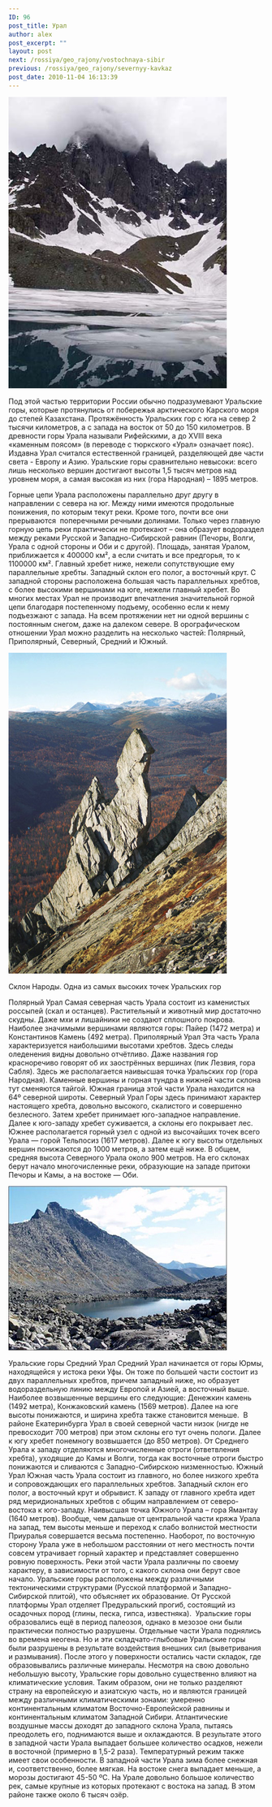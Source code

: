 ```yaml
---
ID: 96
post_title: Урал
author: alex
post_excerpt: ""
layout: post
next: /rossiya/geo_rajony/vostochnaya-sibir
previous: /rossiya/geo_rajony/severnyy-kavkaz
post_date: 2010-11-04 16:13:39
---
```


 

![](/img/book/500.jpg)

Под этой частью территории России обычно подразумевают Уральские горы, которые протянулись от побережья арктического Карского моря до степей Казахстана. Протяжённость Уральских гор с юга на север 2 тысячи километров, а с запада на восток от 50 до 150 километров. В древности горы Урала называли Рифейскими, а до XVIII века «каменным поясом» (в переводе с тюркского «Урал» означает пояс). Издавна Урал считался естественной границей, разделяющей две части света - Европу и Азию. Уральские горы сравнительно невысоки: всего лишь несколько вершин достигают высоты 1,5 тысяч метров над уровнем моря, а самая высокая из них (гора Народная) – 1895 метров.
  
Горные цепи Урала расположены параллельно друг другу в направлении с севера на юг. Между ними имеются продольные понижения, по которым текут реки. Кроме того, почти все они прерываются&nbsp; поперечными речными долинами. Только через главную горную цепь реки практически не протекают – она образует водораздел между реками Русской и Западно-Сибирской равнин (Печоры, Волги, Урала с одной стороны и Оби и с другой).
Площадь, занятая Уралом, приближается к 400000 км&#178;, а если считать и все предгорья, то к 1100000 км&#178;. Главный хребет ниже, нежели сопутствующие ему параллельные хребты. Западный склон его полог, а восточный крут. С западной стороны расположена большая часть параллельных хребтов, с более высокими вершинами на юге, нежели главный хребет. Во многих местах Урал не производит впечатления значительной горной цепи благодаря постепенному подъему, особенно если к нему подъезжают с запада. На всем протяжении нет ни одной вершины с постоянным снегом, даже на далеком севере. В орографическом отношении Урал можно разделить на несколько частей: Полярный, Приполярный, Северный, Средний и Южный.


![](/img/text/Geogr_rai_ross/Ural/2.jpg)

Склон Народы. Одна из самых высоких точек Уральских гор  
  
Полярный Урал 
Самая северная часть Урала состоит из каменистых россыпей (скал и останцев). Растительный и животный мир достаточно скудны. Даже мхи и лишайники не создают сплошного покрова. Наиболее значимыми вершинами являются горы: Пайер (1472 метра) и Константинов Камень (492 метра).
Приполярный Урал
Эта часть Урала характеризуется наибольшими высотами хребтов. Здесь следы оледенения видны довольно отчётливо. Даже названия гор красноречиво говорят об их заострённых вершинах (пик Лезвия, гора Сабля). Здесь же располагается наивысшая точка Уральских гор (гора Народная). Каменные вершины и горная тундра в нижней части склона тут сменяются тайгой. Южная граница этой части Урала находится на 64&#186; северной широты.
Северный Урал
Горы здесь принимают характер настоящего хребта, довольно высокого, скалистого и совершенно безлесного. Затем хребет принимает юго-западное направление. Далее к юго-западу хребет суживается, а склоны его покрывает лес. Южнее располагается горный узел с одной из высочайших точек всего Урала — горой Тельпосиз (1617 метров). Далее к югу высоты отдельных вершин понижаются до 1000 метров, а затем ещё ниже. В общем, средняя высота Северного Урала около 900 метров. На его склонах берут начало многочисленные реки, образующие на западе притоки Печоры и Камы, а на востоке — Оби. 


![](/img/text/Geogr_rai_ross/Ural/3.jpg)

Уральские горы 
Средний Урал
Средний Урал начинается от горы Юрмы, находящейся у истока реки Уфы. Он тоже по большей части состоит из двух параллельных хребтов, причем западный ниже, но образует водораздельную линию между Европой и Азией, а восточный выше. Наиболее возвышенные вершины его следующие: Денежкин камень (1492 метра), Конжаковский камень (1569 метров). Далее на юге высоты понижаются, и ширина хребта также становится меньше. &nbsp;В районе Екатеринбурга Урал в своей северной части низок (нигде не превосходит 700 метров) при этом склоны его тут очень пологи. Далее к югу хребет понемногу возвышается (до 850 метров). От Среднего Урала к западу отделяются многочисленные отроги (ответвления хребта), уходящие до Камы и Волги, тогда как восточные отроги быстро понижаются и сливаются с Западно-Сибирскою низменностью. 
Южный Урал
Южная часть Урала состоит из главного, но более низкого хребта и сопровождающих его параллельных хребтов. Западный склон его полог, а восточный крут и обрывист. К западу от главного хребта идет ряд меридиональных хребтов с общим направлением от северо-востока к юго-западу. Наивысшая точка Южного Урала – гора Ямантау (1640 метров). Вообще, чем дальше от центральной части кряжа Урала на запад, тем высоты меньше и переход к слабо волнистой местности Приуралья совершается весьма постепенно. Наоборот, по восточную сторону Урала уже в небольшом расстоянии от него местность почти совсем утрачивает горный характер и представляет совершенно ровную поверхность. Реки этой части Урала различны по своему характеру, в зависимости от того, с какого склона они берут свое начало. 
Уральские горы расположены между различными тектоническими структурами (Русской платформой и Западно-Сибирской плитой), что объясняет их образование. От Русской платформы Урал отделяет Предуральский прогиб, состоящий из осадочных пород (глины, песка, гипса, известняка). &nbsp;Уральские горы образовались ещё в период палеозоя, однако в мезозое они были практически полностью разрушены. Отдельные части Урала поднялись во времена неогена. Но и эти складчато-глыбовые Уральские горы были разрушены в результате воздействия внешних сил (выветривания и размывания). После этого у поверхности остались части складок, где образовывались различные минералы.
Несмотря на свою довольно небольшую высоту, Уральские горы довольно существенно влияют на климатические условия. Таким образом, они не только разделяют страну на европейскую и азиатскую часть, но и являются границей между различными климатическими зонами: умеренно континентальным климатом Восточно-Европейской равнины и континентальным климатом Западной Сибири. Атлантические воздушные массы доходят до западного склона Урала, пытаясь преодолеть его, поднимаются выше и охлаждаются. В результате этого в западной части Урала выпадает большее количество осадков, нежели в восточной (примерно в 1,5-2 раза). Температурный режим также имеет свои особенности. В западной части Урала зима более снежная и, соответственно, более мягкая. На востоке снега выпадает меньше, а морозы достигают 45-50 &#186;С.
На Урале довольно большое количество рек, самые крупные из которых протекают с востока на запад. В этом районе также около 6 тысяч озёр.